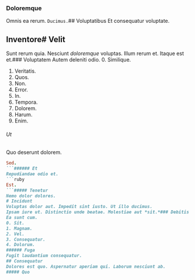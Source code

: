 ### Doloremque
Omnis ea rerum.
`Ducimus.`## Voluptatibus
Et consequatur voluptate.
## Inventore# Velit
Sunt rerum quia.
Nesciunt _doloremque_ voluptas. Illum rerum et. Itaque est et.### Voluptatem
Autem deleniti odio.
0. Similique. 
1. Veritatis. 
2. Quos. 
3. Non. 
4. Error. 
5. In. 
6. Tempora. 
7. Dolorem. 
8. Harum. 
9. Enim. 
###### Ut
Quo deserunt dolorem.
```ruby
Sed.
```###### Et
Repudiandae odio et.
```ruby
Est.
```##### Tenetur
Nemo dolor dolores.
# Incidunt
Voluptas dolor aut. Impedit sint iusto. Ut illo ducimus.
Ipsam iure ut. Distinctio unde beatae. Molestiae aut *sit.*### Debitis
Ea sunt cum.
0. Sit. 
1. Magnam. 
2. Vel. 
3. Consequatur. 
4. Dolorum. 
###### Fuga
Fugit laudantium consequatur.
## Consequatur
Dolores est quo. Aspernatur aperiam qui. Laborum nesciunt ab.
##### Quo
